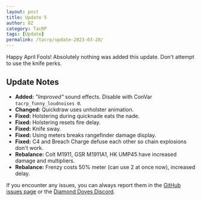 ```yaml
---
layout: post
title: Update 5
author: 8Z
category: TacRP
tags: [Update]
permalink: /tacrp/update-2023-03-28/
---
```

Happy April Fools! Absolutely nothing was added this update. Don't attempt to use the knife perks.

## Update Notes

- **Added:** *"Improved"* sound effects. Disable with ConVar `tacrp_funny_loudnoises 0`.
- **Changed:** Quickdraw uses unholster animation.
- **Fixed:** Holstering during quicknade eats the nade.
- **Fixed:** Holstering resets fire delay.
- **Fixed:** Knife sway.
- **Fixed:** Using meters breaks rangefinder damage display.
- **Fixed:** C4 and Breach Charge defuse each other so chain explosions don't work.
- **Rebalance:** Colt M1911, GSR M1911A1, HK UMP45 have increased damage and multipliers.
- **Rebalance:** Frenzy costs 50% meter (can use 2 at once now), increased delay.

If you encounter any issues, you can always report them in the [GitHub issues page](https://github.com/HaodongMo/tacrp/issues) or the [Diamond Doves Discord](https://discord.gg/gaHXusZ).